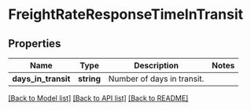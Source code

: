 # FreightRateResponseTimeInTransit

## Properties
Name | Type | Description | Notes
------------ | ------------- | ------------- | -------------
**days_in_transit** | **string** | Number of days in transit. | 

[[Back to Model list]](../../README.md#documentation-for-models) [[Back to API list]](../../README.md#documentation-for-api-endpoints) [[Back to README]](../../README.md)

